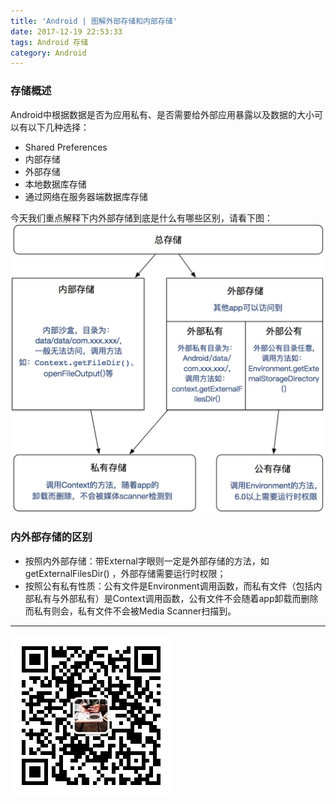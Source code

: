 ```yaml
---
title: 'Android | 图解外部存储和内部存储'
date: 2017-12-19 22:53:33
tags: Android 存储
category: Android
---
```

### 存储概述
Android中根据数据是否为应用私有、是否需要给外部应用暴露以及数据的大小可以有以下几种选择：

* Shared Preferences
* 内部存储
* 外部存储
* 本地数据库存储
* 通过网络在服务器端数据库存储

今天我们重点解释下内外部存储到底是什么有哪些区别，请看下图：
![](https://github.com/logan62334/ImageArchive/raw/master/Android/79.jpeg)

### 内外部存储的区别
* 按照内外部存储：带External字眼则一定是外部存储的方法，如 getExternalFilesDir() ，外部存储需要运行时权限；
* 按照公有私有性质：公有文件是Environment调用函数，而私有文件（包括内部私有与外部私有）是Context调用函数，公有文件不会随着app卸载而删除而私有则会，私有文件不会被Media Scanner扫描到。

***

![FullStackEngineer的公众号，更多分享](https://github.com/logan62334/ImageArchive/raw/master/weixin/weixin.jpg)
